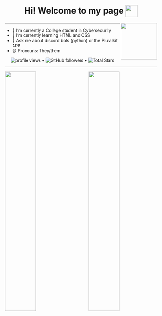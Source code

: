 
<h1 align="center">
  Hi! Welcome to my page
  <a target="_blank">
    <img align= "center" width= "40" src= "https://cdn.discordapp.com/emojis/696560649437970482.gif?v=1"/>
  </a>
</h1>

<img align= "right" width= "120" src= "https://gamepedia.cursecdn.com/minecraft_gamepedia/thumb/e/e5/Bee_with_nectar.gif/120px-Bee_with_nectar.gif?version=6d99eb29ccbaf96d9bbf90e2cbb0c202"/>

-------

- 🔭 I’m currently a College student in Cybersecurity
- 🌱 I’m currently learning HTML and CSS 
- 💬 Ask me about discord bots (python) or the Pluralkit API!
- 😄 Pronouns: They/them
 
 <p align="center">
  <img src="https://gpvc.arturio.dev/ThatOneWanderingWeirdo" alt="profile views"> •  
  <img alt="GitHub followers" src="https://img.shields.io/github/followers/ThatOneWanderingWeirdo?label=Followers&style=social"> •   
  <img src="https://img.shields.io/github/stars/ThatOneWanderingWeirdo?label=Stars" alt="Total Stars">
</p>

--------

<img align="left" src="https://github-readme-stats.vercel.app/api?username=ThatOneWanderingWeirdo&theme=darcula&show_icons=true&count_private=true" width="45%"/>
<img align="right" src="https://github-readme-stats.vercel.app/api/top-langs/?username=ThatOneWanderingWeirdo&layout=compact&theme=darcula" width="45%"/>
